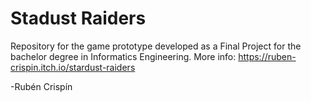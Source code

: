 # Stadust Raiders
Repository for the game prototype developed as a Final Project for the bachelor degree in Informatics Engineering. More info: https://ruben-crispin.itch.io/stardust-raiders

-Rubén Crispín
